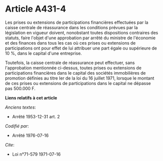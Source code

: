 # Article A431-4

Les prises ou extensions de participations financières effectuées par la caisse centrale de réassurance dans les conditions
prévues par la législation en vigueur doivent, nonobstant toutes dispositions contraires des statuts, faire l'objet d'une
approbation par arrêté du ministre de l'économie et des finances dans tous les cas où ces prises ou extensions de
participations ont pour effet de lui attribuer une part égale ou supérieure de 10 %, dans le capital d'une entreprise.

Toutefois, la caisse centrale de réassurance peut effectuer, sans l'approbation mentionnée ci-dessus, toutes prises ou
extensions de participations financières dans le capital des sociétés immobilières de promotion définies au titre Ier de la
loi du 16 juillet 1971, lorsque le montant de ces prises ou extensions de participations dans le capital ne dépasse pas
500.000 F.

**Liens relatifs à cet article**

_Anciens textes_:

  - Arrêté 1953-12-31 art. 2

_Codifié par_:

  - Arrêté 1976-07-16

_Cite_:

  - Loi n°71-579 1971-07-16
